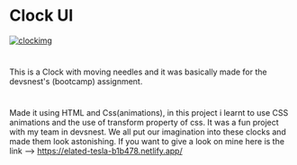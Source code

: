 
# Clock UI
<a href="https://ibb.co/hD58TVt"><img src="https://i.ibb.co/V2yBkTP/clockimg.png" alt="clockimg" border="0"></a>
#
This is a Clock with moving needles and it was basically made for the devsnest's (bootcamp) assignment.
#
Made it using HTML and Css(animations), in this project i learnt to use CSS animations and the use of transform property of css. It was a fun project with my team in devsnest. We all put our imagination into these clocks and made them look astonishing. If you want to give a look on mine here is the link --> https://elated-tesla-b1b478.netlify.app/
